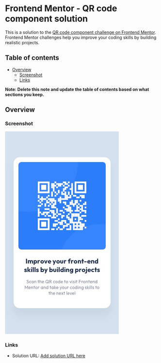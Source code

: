 # Frontend Mentor - QR code component solution

This is a solution to the [QR code component challenge on Frontend Mentor](https://www.frontendmentor.io/challenges/qr-code-component-iux_sIO_H). Frontend Mentor challenges help you improve your coding skills by building realistic projects. 

## Table of contents

- [Overview](#overview)
  - [Screenshot](#screenshot)
  - [Links](#links) 

**Note: Delete this note and update the table of contents based on what sections you keep.**

## Overview

### Screenshot

![](./screenshot.jpg) 

### Links

- Solution URL: [Add solution URL here](https://matrix1984.github.io/QR-code-component/) 
 
 